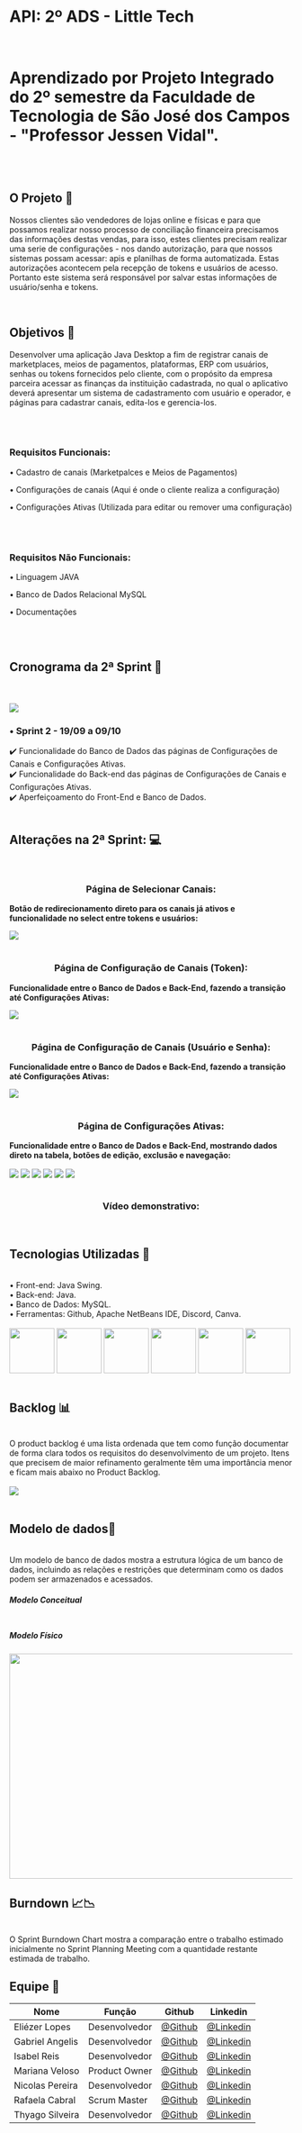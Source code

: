 # API: 2º ADS - Little Tech

<br>

<h1> Aprendizado por Projeto Integrado do 2º semestre da Faculdade de Tecnologia de São José dos Campos - "Professor Jessen Vidal". </h1>

<br> <br>

<h2> O Projeto 💼 </h2>

<p> Nossos clientes são vendedores de lojas online e físicas e para que possamos realizar nosso processo de conciliação financeira 
precisamos das informações destas vendas, para isso, estes clientes precisam realizar uma serie de configurações - nos dando autorização, 
para que nossos sistemas possam acessar: apis e planilhas de forma automatizada. Estas autorizações acontecem pela recepção de tokens e usuários de acesso. 
Portanto este sistema será responsável por salvar estas informações de usuário/senha e tokens. </p>

<br>

<h2>Objetivos 📌</h2>

<p> Desenvolver uma aplicação Java Desktop a fim de registrar canais de marketplaces, meios de pagamentos, plataformas, ERP com usuários, senhas ou tokens fornecidos pelo cliente, com o propósito da empresa parceira acessar as finanças da instituição cadastrada, no qual o aplicativo deverá apresentar um sistema de cadastramento com usuário e operador, e páginas para cadastrar canais, edita-los e gerencia-los.
 
<br><br>
 
<h3> Requisitos Funcionais: </h3>

<p> • Cadastro de canais (Marketpalces e Meios de Pagamentos) </p>
<p> • Configurações de canais (Aqui é onde o cliente realiza a configuração) </p>
<p> • Configurações Ativas (Utilizada para editar ou remover uma configuração) </p>

<br><br>

<h3> Requisitos Não Funcionais: </h3> 

 <p> • Linguagem JAVA </p>
 <p> • Banco de Dados Relacional MySQL </p>
 <p> • Documentações </p>
 <br>
 <br>
<h2>Cronograma da 2ª Sprint 📆</h2>
<br>
<br>
<img align="center" src="Imagens/CronogramaS2.jpeg"/>


<h3> • Sprint 2 - 19/09 a 09/10 </h3>

✔️ Funcionalidade do Banco de Dados das páginas de Configurações de Canais e Configurações Ativas. <br>
✔️ Funcionalidade do Back-end das páginas de Configurações de Canais e Configurações Ativas. <br>
✔️ Aperfeiçoamento do Front-End e Banco de Dados. <br>
<br>
<h2>Alterações na 2ª Sprint: 💻</h2><br>
<h3 align="center">Página de Selecionar Canais:</h3>
<p><strong>Botão de redirecionamento direto para os canais já ativos e funcionalidade no select entre tokens e usuários:</strong></p>
<img align="center" src="Imagens/select.png"/>
<br>
<br>
<h3 align="center">Página de Configuração de Canais (Token):</h3>
<p><strong>Funcionalidade entre o Banco de Dados e Back-End, fazendo a transição até Configurações Ativas:</strong></p>
<img align="center" src="Imagens/token.png"/>
<br>
<br>
<h3 align="center">Página de Configuração de Canais (Usuário e Senha):</h3>
<p><strong>Funcionalidade entre o Banco de Dados e Back-End, fazendo a transição até Configurações Ativas:</strong></p>
<img align="center" src="Imagens/usuario.png"/>
<br>
<br>
<h3 align="center">Página de Configurações Ativas: </h3>
<p><strong>Funcionalidade entre o Banco de Dados e Back-End, mostrando dados direto na tabela, botões de edição, exclusão e navegação:</strong></p>
<img align="center" src="Imagens/configToken.png"/>
<img align="center" src="Imagens/editToken.png"/>
<img align="center" src="Imagens/configUser.png"/>
<img align="center" src="Imagens/edituser.png"/>
<img align="center" src="Imagens/delete.png"/>
<img align="center" src="Imagens/delete2.png"/>
<br>
<br>
<h3 align="center">Vídeo demonstrativo:</h3>
<img align="center" src=""/>
<br>
<br>
<h2>Tecnologias Utilizadas 🔧</h2>
<br>
• Front-end: Java Swing.<br>
• Back-end: Java.<br>
• Banco de Dados: MySQL.<br>
• Ferramentas: Github, Apache NetBeans IDE, Discord, Canva.<br>
<div style="display: inline_blocks"><br>              
<img align="center"src="Imagens/java.png" height= "80" width= "80"/>
<img align="center"src="Imagens/mysql.png" height= "80" width= "80"/>
<img align="center"src="Imagens/github.png" height= "80" width= "80"/>
<img align="center"src="Imagens/netbeans.png" height= "80" width= "80"/>
<img align="center"src="Imagens/discordia.png" height= "80" width= "80"/>
<img align="center"src="Imagens/canva.png" height= "80" width= "80"/>
<br>
<br>
<h2>Backlog 📊</h2><br>
 O product backlog é uma lista ordenada que tem como função documentar de forma clara todos os requisitos do desenvolvimento de um projeto. Itens que precisem de maior refinamento geralmente têm uma importância menor e ficam mais abaixo no Product Backlog.  
<br>
<br>
<img align="center" src="Imagens/backlog.png"/>
<br>
<br>
<h2>Modelo de dados📑</h2><br>
 Um modelo de banco de dados mostra a estrutura lógica de um banco de dados, incluindo as relações e restrições que determinam como os dados podem ser armazenados e acessados.
 <h5>Modelo Conceitual<h5>
 <img align="center"src="">
 <h5>Modelo Físico<h5>
 <img align="center"src="" height= "400" width= "600"/>
<h2>Burndown 📈📉 </h2> <br>
 O Sprint Burndown Chart mostra a comparação entre o trabalho estimado inicialmente no Sprint Planning Meeting com a quantidade restante estimada de trabalho.
<br>
<img align="center" src=""/>  
<br>
 <h2>Equipe 👾</h2>
 
 Nome|Função|Github|Linkedin 
-----|------|------|---------
Eliézer Lopes  |Desenvolvedor|[@Github](https://github.com/EliezerLopes1)|[@Linkedin](https://www.linkedin.com/in/eli%C3%A9zer-lopes-b89a4124a)
Gabriel Angelis|Desenvolvedor|[@Github](https://github.com/GabrAngelis)|[@Linkedin](https://www.linkedin.com/in/gabriel-luis-de-angelis-b64816237/)
Isabel Reis    |Desenvolvedor|[@Github](https://github.com/IsabelRReis)|[@Linkedin](https://www.linkedin.com/in/isabel-reis-09806920b/)
Mariana Veloso |Product Owner|[@Github](https://github.com/Marih2210)|[@Linkedin](https://www.linkedin.com/in/mariana-veloso-979436231)
Nicolas Pereira|Desenvolvedor|[@Github](https://github.com/NicolasPereira06)|[@Linkedin](https://www.linkedin.com/in/nicolas-bonif%C3%A1cio-426804237/)
Rafaela Cabral |Scrum Master|[@Github](https://github.com/RafaelaCabral)|[@Linkedin](https://www.linkedin.com/in/rafaela-vieira-cabral-733b5922a)
Thyago Silveira|Desenvolvedor|[@Github](https://github.com/Thyaguixx)|[@Linkedin](https://www.linkedin.com/in/thyago-silveira-276984237/)

 
<br>
<br>
